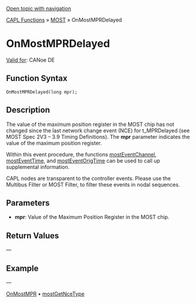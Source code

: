 [Open topic with navigation](../../../../../CANoeDEFamily.htm#Topics/CAPLFunctions/MOST/EventProcedures/CAPLfunctionOnMOSTMPRDelayed.md)

[CAPL Functions](../../CAPLfunctions.md) » [MOST](../CAPLfunctionsMOSTOverview.md) » OnMostMPRDelayed

# OnMostMPRDelayed

[Valid for](../../../Shared/FeatureAvailability.md): CANoe DE

## Function Syntax

```plaintext
OnMostMPRDelayed(long mpr);
```

## Description

The value of the maximum position register in the MOST chip has not changed since the last network change event (NCE) for t_MPRDelayed (see MOST Spec 2V3 – 3.9 Timing Definitions). The **mpr** parameter indicates the value of the maximum position register.

Within this event procedure, the functions [mostEventChannel](../Functions/CAPLfunctionMOSTEvent.md), [mostEventTime](../Functions/CAPLfunctionMOSTEvent.md), and [mostEventOrigTime](../Functions/CAPLfunctionMOSTEvent.md) can be used to call up supplemental information.

CAPL nodes are transparent to the controller events. Please use the Multibus Filter or MOST Filter, to filter these events in nodal sequences.

## Parameters

- **mpr**: Value of the Maximum Position Register in the MOST chip.

## Return Values

—

## Example

—

[OnMostMPR](CAPLfunctionOnMOSTMPR.md) • [mostGetNceType](../Functions/CAPLfunctionMOSTGetNCEType.md)
